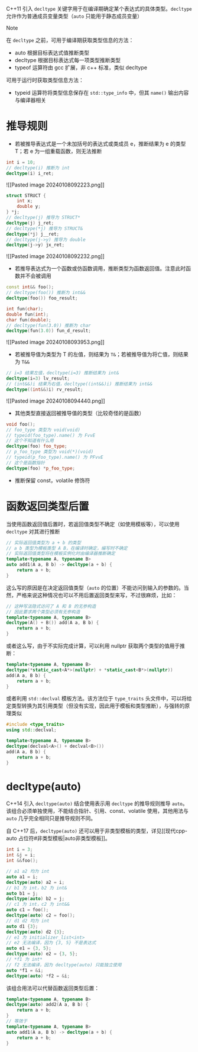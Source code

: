 C++11 引入 `decltype` 关键字用于在编译期确定某个表达式的具体类型。`decltype` 允许作为普通成员变量类型（`auto` 只能用于静态成员变量）

> [!note]
> 在 `decltype` 之前，可用于编译期获取类型信息的方法：
> - auto 根据目标表达式值推断类型
> - decltype 根据目标表达式每一项类型推断类型
> - typeof 运算符由 gcc 扩展，非 c++ 标准，类似 decltype
> 
> 可用于运行时获取类型信息方法：
> - typeid 运算符将类型信息保存在 `std::type_info` 中，但其 `name()` 输出内容与编译器相关
# 推导规则

- 若被推导表达式是一个未加括号的表达式或类成员 e，推断结果为 e 的类型 T；若 e 为一组重载函数，则无法推断

```c++
int i = 10;
// decltype(i) 推断为 int
decltype(i) i_ret;
```

![[Pasted image 20240108092223.png]]

```c++
struct STRUCT {
    int x;
    double y;
} *j;
// decltype(j) 推导为 STRUCT*
decltype(j) j_ret;
// decltype(*j) 推导为 STRUCT&
decltype(*j) j__ret;
// decltype(j->y) 推导为 double
decltype(j->y) jx_ret;
```

![[Pasted image 20240108092232.png]]

- 若推导表达式为一个函数或仿函数调用，推断类型为函数返回值。注意此时函数并不会被调用

```c++
const int&& foo();
// decltype(foo()) 推断为 int&&
decltype(foo()) foo_result;

int fun(char);
double fun(int);
char fun(double);
// decltype(fun(3.0)) 推断为 char
decltype(fun(3.0)) fun_d_result;
```

![[Pasted image 20240108093953.png]]

- 若被推导值为类型为 T 的左值，则结果为 `T&`；若被推导值为将亡值，则结果为 `T&&`

```c++
// i=3 结果左值，decltype(i=3) 推断结果为 int&
decltype(i=3) lv_result;
// (int&&)i 结果为右值，decltype((int&&)i) 推断结果为 int&&
decltype((int&&)i) rv_result;
```

![[Pasted image 20240108094440.png]]

- 其他类型直接返回被推导值的类型（比较奇怪的是函数）

```c++
void foo();
// foo_type 类型为 void(void)
// typeid(foo_type).name() 为 FvvE
// 这个不知道有什么用
decltype(foo) foo_type;
// p_foo_type 类型为 void(*)(void)
// typeid(p_foo_type).name() 为 PFvvE
// 这个是函数指针
decltype(foo) *p_foo_type;
```

- 推断保留 const，volatile 修饰符
# 函数返回类型后置

当使用函数返回值后置时，若返回值类型不确定（如使用模板等），可以使用 `decltype` 对其进行推断

```c++
// 实际返回值类型为 a + b 的类型
// a b 类型为模板类型 A B，在编译时确定，编写时不确定
// 实际返回值类型将在模板实例化时由编译器推断确定
template<typename A, typename B>
auto add1(A a, B b) -> decltype(a + b) {
    return a + b;
}
```

这么写的原因是在决定返回值类型（`auto` 的位置）不能访问到输入的参数的。当然，严格来说这种情况也可以不用后置返回类型来写，不过很麻烦，比如：

```c++
// 这种写法隐式访问了 A 和 B 的无参构造
// 因此要求两个类型必须有无参构造
template<typename A, typename B>
decltype(A() + B()) add(A a, B b) {
    return a + b;
}
```

或者这么写，由于不实际完成计算，可以利用 nullptr 获取两个类型的值用于推断：

```c++
template<typename A, typename B>
decltype(*static_cast<A*>(nullptr) + *static_cast<B*>(nullptr))
add(A a, B b) {
    return a + b;
}
```

或者利用 `std::declval` 模板方法。该方法位于 `type_traits` 头文件中，可以将给定类型转换为其引用类型（但没有实现，因此用于模板和类型推断），与强转的原理类似

```c++
#include <type_traits>
using std::declval;

template<typename A, typename B>
decltype(declval<A>() + declval<B>())
add(A a, B b) {
    return a + b;
}
```
# decltype(auto)

C++14 引入 `decltype(auto)` 结合使用表示用 `decltype` 的推导规则推导 `auto`。该组合必须单独使用，不能结合指针、引用、const、volatile 使用，其他用法与 `auto` 几乎完全相同只是推导规则不同。

自 C++17 后，`decltype(auto)` 还可以用于非类型模板的类型，详见[[现代cpp-auto 占位符#非类型模板|auto非类型模板]]。

```c++
int i = 3;
int &j = i;
int &&foo();

// a1 a2 均为 int
auto a1 = i;
decltype(auto) a2 = i;
// b1 为 int，b2 为 int&
auto b1 = j;
decltype(auto) b2 = j;
// c1 为 int，c2 为 int&&
auto c1 = foo();
decltype(auto) c2 = foo();
// d1 d2 均为 int
auto d1 {3};
decltype(auto) d2 {3};
// e1 为 initializer_list<int>
// e2 无法编译，因为 {3, 5} 不是表达式
auto e1 = {3, 5};
decltype(auto) e2 = {3, 5};
// *f1 为 int*
// f2 无法编译，因为 decltype(auto) 只能独立使用
auto *f1 = &i;
decltype(auto) *f2 = &i;
```

该组合用法可以代替函数返回类型后置：

```c++
template<typename A, typename B>
decltype(auto) add2(A a, B b) {
    return a + b;
}
// 等效于
template<typename A, typename B>
auto add1(A a, B b) -> decltype(a + b) {
    return a + b;
}
```